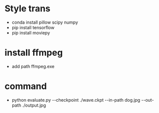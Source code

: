 # Style trans

* conda install pillow scipy numpy
* pip install tensorflow
* pip install moviepy

# install ffmpeg
* add path ffmpeg.exe

# command
*  python evaluate.py --checkpoint ./wave.ckpt --in-path dog.jpg --out-path ./output.jpg
